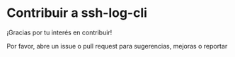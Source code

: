 # Contribuir a ssh-log-cli

¡Gracias por tu interés en contribuir!

Por favor, abre un issue o pull request para sugerencias, mejoras o reportar

